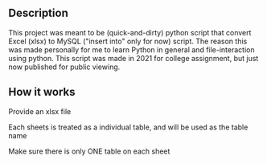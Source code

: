<h2>Description</h2>
<p>This project was meant to be (quick-and-dirty) python script that convert Excel (xlsx) to MySQL ("insert into" only for now) script.
The reason this was made personally for me to learn Python in general and file-interaction using python.
This script was made in 2021 for college assignment, but just now published for public viewing.</p>

<h2>How it works</h2>
<p>Provide an xlsx file</p>
<p>Each sheets is treated as a individual table, and will be used as the table name</p>
<p>Make sure there is only ONE table on each sheet</p>
